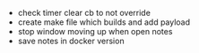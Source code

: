 - check timer clear cb to not override
- create make file which builds and add payload
- stop window moving up when open notes
- save notes in docker version
